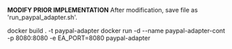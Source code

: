 **MODIFY PRIOR IMPLEMENTATION**
After modification, save file as 'run_paypal_adapter.sh'.

docker build . -t paypal-adapter
docker run -d --name paypal-adapter-cont -p 8080:8080 -e EA_PORT=8080 paypal-adapter